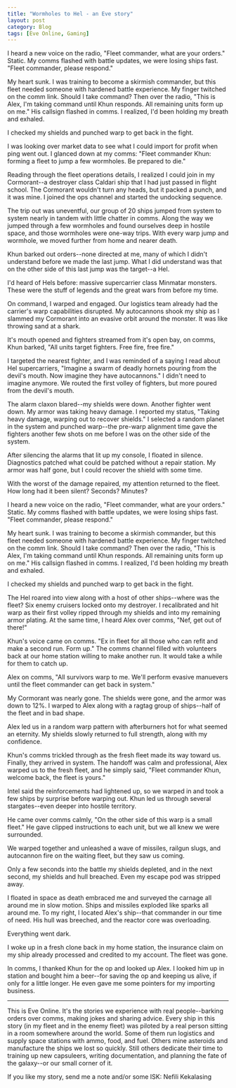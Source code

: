 ```yaml
---
title: "Wormholes to Hel - an Eve story"
layout: post
category: Blog
tags: [Eve Online, Gaming]
---
```


I heard a new voice on the radio, "Fleet commander, what are your orders." Static. My comms flashed with battle updates, we were losing ships fast. "Fleet commander, please respond."

My heart sunk. I was training to become a skirmish commander, but this fleet needed someone with hardened battle experience. My finger twitched on the comm link. Should I take command? Then over the radio, "This is Alex, I'm taking command until Khun responds. All remaining units form up on me." His callsign flashed in comms. I realized, I'd been holding my breath and exhaled.

I checked my shields and punched warp to get back in the fight.

<!-- more -->

I was looking over market data to see what I could import for profit when ping went out. I glanced down at my comms: "Fleet commander Khun: forming a fleet to jump a few wormholes. Be prepared to die."

Reading through the fleet operations details, I realized I could join in my Cormorant--a destroyer class Caldari ship that I had just passed in flight school. The Cormorant wouldn't turn any heads, but it packed a punch, and it was mine. I joined the ops channel and started the undocking sequence.

The trip out was uneventful, our group of 20  ships jumped from system to system nearly in tandem with little chatter in comms. Along the way we jumped through a few wormholes and found ourselves deep in hostile space, and those wormholes were one-way trips. With every warp jump and wormhole, we moved further from home and nearer death.

Khun barked out orders--none directed at me, many of which I didn't understand before we made the last jump. What I did understand was that on the other side of this last jump was the target--a Hel.

I'd heard of Hels before: massive supercarrier class Minmatar monsters. These were the stuff of legends and the great wars from before my time.

On command, I warped and engaged. Our logistics team already had the carrier's warp capabilities disrupted. My autocannons shook my ship as I slammed my Cormorant into an evasive orbit around the monster. It was like throwing sand at a shark.

It's mouth opened and fighters streamed from it's open bay, on comms, Khun barked, "All units target fighters. Free fire, free fire."

I targeted the nearest fighter, and I was reminded of a saying I read about Hel supercarriers, "Imagine a swarm of deadly hornets pouring from the devil's mouth. Now imagine they have autocannons." I didn't need to imagine anymore. We routed the first volley of fighters, but more poured from the devil's mouth.

The alarm claxon blared--my shields were down. Another fighter went down. My armor was taking heavy damage. I reported my status, "Taking heavy damage, warping out to recover shields." I selected a random planet in the system and punched warp--the pre-warp alignment time gave the fighters another few shots on me before I was on the other side of the system. 

After silencing the alarms that lit up my console, I floated in silence. Diagnostics patched what could be patched without a repair station. My armor was half gone, but I could recover the shield with some time.

With the worst of the damage repaired, my attention returned to the fleet. How long had it been silent? Seconds? Minutes?

I heard a new voice on the radio, "Fleet commander, what are your orders." Static. My comms flashed with battle updates, we were losing ships fast. "Fleet commander, please respond."

My heart sunk. I was training to become a skirmish commander, but this fleet needed someone with hardened battle experience. My finger twitched on the comm link. Should I take command? Then over the radio, "This is Alex, I'm taking command until Khun responds. All remaining units form up on me." His callsign flashed in comms. I realized, I'd been holding my breath and exhaled.

I checked my shields and punched warp to get back in the fight.

The Hel roared into view along with a host of other ships--where was the fleet? Six enemy cruisers locked onto my destroyer. I recalibrated and hit warp as their first volley ripped through my shields and into my remaining armor plating. At the same time, I heard Alex over comms, "Nef, get out of there!"

Khun's voice came on comms. "Ex in fleet for all those who can refit and make a second run. Form up." The comms channel filled with volunteers back at our home station willing to make another run. It would take a while for them to catch up.

Alex on comms, "All survivors warp to me. We'll perform evasive manuevers until the fleet commander can get back in system."

My Cormorant was nearly gone. The shields were gone, and the armor was down to 12%. I warped to Alex along with a ragtag group of ships--half of the fleet and in bad shape.

Alex led us in a random warp pattern with afterburners hot for what seemed an eternity. My shields slowly returned to full strength, along with my confidence.

Khun's comms trickled through as the fresh fleet made its way toward us. Finally, they arrived in system. The handoff was calm and professional, Alex warped us to the fresh fleet, and he simply said, "Fleet commander Khun, welcome back, the fleet is yours."

Intel said the reinforcements had lightened up, so we warped in and took a few ships by surprise before warping out. Khun led us through several stargates--even deeper into hostile territory.

He came over comms calmly, "On the other side of this warp is a small fleet." He gave clipped instructions to each unit, but we all knew we were surrounded.

We warped together and unleashed a wave of missiles, railgun slugs, and autocannon fire on the waiting fleet, but they saw us coming.

Only a few seconds into the battle my shields depleted, and in the next second, my shields and hull breached. Even my escape pod was stripped away.

I floated in space as death embraced me and surveyed the carnage all around me in slow motion. Ships and missiles exploded like sparks all around me. To my right, I located Alex's ship--that commander in our time of need. His hull was breeched, and the reactor core was overloading.

Everything went dark.

I woke up in a fresh clone back in my home station, the insurance claim on my ship already processed and credited to my account. The fleet was gone.

In comms, I thanked Khun for the op and looked up Alex. I looked him up in station and bought him a beer--for saving the op and keeping us alive, if only for a little longer. He even gave me some pointers for my importing business.

---

This is Eve Online. It's the stories we experience with real people--barking orders over comms, making jokes and sharing advice. Every ship in this story (in my fleet and in the enemy fleet) was piloted by a real person sitting in a room somewhere around the world. Some of them run logistics and supply space stations with ammo, food, and fuel. Others mine asteroids and manufacture the ships we lost so quickly. Still others dedicate their time to training up new capsuleers, writing documentation, and planning the fate of the galaxy--or our small corner of it.

If you like my story, send me a note and/or some ISK: Nefili Kekalasing
